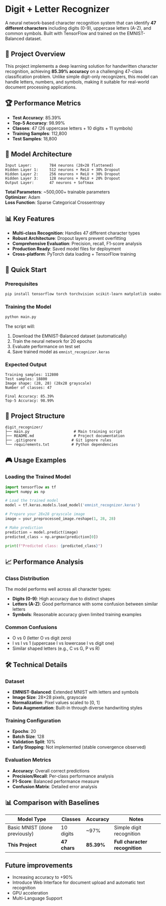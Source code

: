 # Digit + Letter Recognizer

A neural network-based character recognition system that can identify **47 different characters** including digits (0-9), uppercase letters (A-Z), and common symbols. Built with TensorFlow and trained on the EMNIST-Balanced dataset.

## 🎯 Project Overview

This project implements a deep learning solution for handwritten character recognition, achieving **85.39% accuracy** on a challenging 47-class classification problem. Unlike simple digit-only recognizers, this model can handle letters, numbers, and symbols, making it suitable for real-world document processing applications.

## 🏆 Performance Metrics

- **Test Accuracy**: 85.39%
- **Top-5 Accuracy**: 98.99%
- **Classes**: 47 (26 uppercase letters + 10 digits + 11 symbols)
- **Training Samples**: 112,800
- **Test Samples**: 18,800

## 🧠 Model Architecture

```
Input Layer:        784 neurons (28×28 flattened)
Hidden Layer 1:     512 neurons + ReLU + 30% Dropout
Hidden Layer 2:     256 neurons + ReLU + 30% Dropout  
Hidden Layer 3:     128 neurons + ReLU + 20% Dropout
Output Layer:       47 neurons + Softmax
```

**Total Parameters**: ~500,000+ trainable parameters  
**Optimizer**: Adam  
**Loss Function**: Sparse Categorical Crossentropy  

## 📊 Key Features

- **Multi-class Recognition**: Handles 47 different character types
- **Robust Architecture**: Dropout layers prevent overfitting
- **Comprehensive Evaluation**: Precision, recall, F1-score analysis
- **Production Ready**: Saved model files for deployment
- **Cross-platform**: PyTorch data loading + TensorFlow training

## 🚀 Quick Start

### Prerequisites

```bash
pip install tensorflow torch torchvision scikit-learn matplotlib seaborn numpy
```

### Training the Model

```bash
python main.py
```

The script will:
1. Download the EMNIST-Balanced dataset (automatically)
2. Train the neural network for 20 epochs
3. Evaluate performance on test set
4. Save trained model as `emnist_recognizer.keras`

### Expected Output

```
Training samples: 112800
Test samples: 18800
Image shape: (28, 28) (28x28 grayscale)
Number of classes: 47

Final Accuracy: 85.39%
Top-5 Accuracy: 98.99%
```

## 📁 Project Structure

```
digit_recognizer/
├── main.py                    # Main training script
├── README.md                  # Project documentation
├── .gitignore                # Git ignore rules
└── requirements.txt          # Python dependencies
```

## 🎮 Usage Examples

### Loading the Trained Model

```python
import tensorflow as tf
import numpy as np

# Load the trained model
model = tf.keras.models.load_model('emnist_recognizer.keras')

# Prepare your 28x28 grayscale image
image = your_preprocessed_image.reshape(1, 28, 28)

# Make prediction
prediction = model.predict(image)
predicted_class = np.argmax(prediction[0])

print(f"Predicted class: {predicted_class}")
```

## 📈 Performance Analysis

### Class Distribution
The model performs well across all character types:
- **Digits (0-9)**: High accuracy due to distinct shapes
- **Letters (A-Z)**: Good performance with some confusion between similar letters
- **Symbols**: Reasonable accuracy given limited training examples

### Common Confusions
- O vs 0 (letter O vs digit zero)
- I vs l vs 1 (uppercase I vs lowercase l vs digit one)
- Similar shaped letters (e.g., C vs G, P vs R)

## 🛠️ Technical Details

### Dataset
- **EMNIST-Balanced**: Extended MNIST with letters and symbols
- **Image Size**: 28×28 pixels, grayscale
- **Normalization**: Pixel values scaled to [0, 1]
- **Data Augmentation**: Built-in through diverse handwriting styles

### Training Configuration
- **Epochs**: 20
- **Batch Size**: 128
- **Validation Split**: 10%
- **Early Stopping**: Not implemented (stable convergence observed)

### Evaluation Metrics
- **Accuracy**: Overall correct predictions
- **Precision/Recall**: Per-class performance analysis
- **F1-Score**: Balanced performance measure
- **Confusion Matrix**: Detailed error analysis

## 📊 Comparison with Baselines

| Model Type | Classes | Accuracy | Notes |
|------------|---------|----------|--------|
| Basic MNIST (done previously) | 10 digits | ~97% | Simple digit recognition |
| **This Project** | **47 chars** | **85.39%** | **Full character recognition** |

## Future improvements

- Increasing accuracy to +90%
- Introduce Web Interface for document upload and automatic text recognition
- GPU acceleration
- Multi-Language Support
